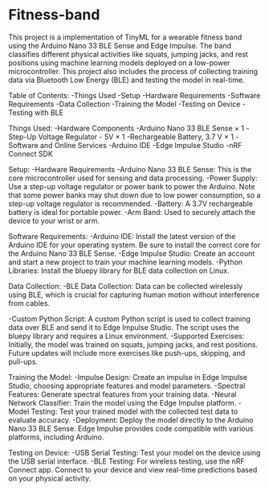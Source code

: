 # Fitness-band
This project is a implementation of TinyML for a wearable fitness band using the Arduino Nano 33 BLE Sense and Edge Impulse. The band classifies different physical activities like squats, jumping jacks, and rest positions using machine learning models deployed on a low-power microcontroller. This project also includes the process of collecting training data via Bluetooth Low Energy (BLE) and testing the model in real-time.

Table of Contents:
-Things Used
-Setup
-Hardware Requirements
-Software Requirements
-Data Collection
-Training the Model
-Testing on Device
-Testing with BLE

Things Used:
-Hardware Components
-Arduino Nano 33 BLE Sense × 1
-Step-Up Voltage Regulator - 5V × 1
-Rechargeable Battery, 3.7 V × 1
-Software and Online Services
-Arduino IDE
-Edge Impulse Studio
-nRF Connect SDK

Setup:
-Hardware Requirements
-Arduino Nano 33 BLE Sense: This is the core microcontroller used for sensing and data processing.
-Power Supply: Use a step-up voltage regulator or power bank to power the Arduino. Note that some power banks may shut down due to low power consumption, so a step-up voltage regulator is recommended.
-Battery: A 3.7V rechargeable battery is ideal for portable power.
-Arm Band: Used to securely attach the device to your wrist or arm.

Software Requirements:
-Arduino IDE: Install the latest version of the Arduino IDE for your operating system. Be sure to install the correct core for the Arduino Nano 33 BLE Sense.
-Edge Impulse Studio: Create an account and start a new project to train your machine learning models.
-Python Libraries: Install the bluepy library for BLE data collection on Linux.

Data Collection:
-BLE Data Collection: Data can be collected wirelessly using BLE, which is crucial for capturing human motion without interference from cables.

-Custom Python Script: A custom Python script is used to collect training data over BLE and send it to Edge Impulse Studio. The script uses the bluepy library and requires a Linux environment.
-Supported Exercises: Initially, the model was trained on squats, jumping jacks, and rest positions. Future updates will include more exercises like push-ups, skipping, and pull-ups.

Training the Model:
-Impulse Design: Create an impulse in Edge Impulse Studio, choosing appropriate features and model parameters.
-Spectral Features: Generate spectral features from your training data.
-Neural Network Classifier: Train the model using the Edge Impulse platform.
-Model Testing: Test your trained model with the collected test data to evaluate accuracy.
-Deployment: Deploy the model directly to the Arduino Nano 33 BLE Sense. Edge Impulse provides code compatible with various platforms, including Arduino.

Testing on Device:
-USB Serial Testing: Test your model on the device using the USB serial interface.
-BLE Testing: For wireless testing, use the nRF Connect app. Connect to your device and view real-time predictions based on your physical activity.
